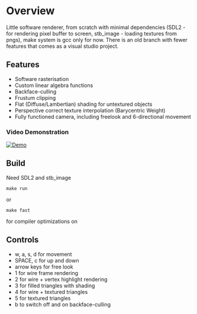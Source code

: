 # Overview
Little software renderer, from scratch with minimal dependencies (SDL2 - for rendering pixel buffer to screen, stb_image - loading textures from pngs), make system is gcc only for now. There is an old branch with fewer features that comes as a visual studio project.

## Features
- Software rasterisation
- Custom linear algebra functions
- Backface-culling
- Frustum clipping
- Flat (Diffuse/Lambertian) shading for untextured objects
- Perspective correct texture interpolation (Barycentric Weight)
- Fully functioned camera, including freelook and 6-directional movement

### Video Demonstration
[![Demo](https://img.youtube.com/vi/urqiXzyUDd0/0.jpg)](https://www.youtube.com/watch?v=urqiXzyUDd0)

## Build
Need SDL2 and stb_image
```
make run
```
or
```
make fast
```
for compiler optimizations on

## Controls
- w, a, s, d for movement
- SPACE, c for up and down
- arrow keys for free look
- 1 for wire frame rendering
- 2 for wire + vertex highlight rendering
- 3 for filled triangles with shading
- 4 for wire + textured triangles
- 5 for textured triangles
- b to switch off and on backface-culling
